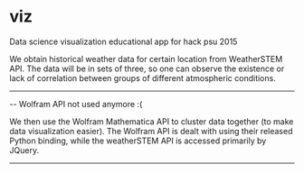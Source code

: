 # viz
Data science visualization educational app for hack psu 2015

We obtain historical weather data for certain location from WeatherSTEM API.
The data will be in sets of three, so one can observe the existence or lack of
correlation between groups of different atmospheric conditions.

-----

-- Wolfram API not used anymore :(

We then use the Wolfram Mathematica API to cluster data together (to make data visualization easier).
The Wolfram API is dealt with using their released Python binding, while the weatherSTEM API
is accessed primarily by JQuery.

-----

